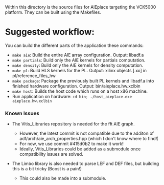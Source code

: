 
Within this directory is the source files for AIEplace targeting the VCK5000 platform. They can be built using the Makefiles.

# Suggested workflow:

You can build the different parts of the application these commands:
* `make aie`: Build the entire AIE array configuration. Output: libadf.a
* `make partials`: Build only the AIE kernels for partials computation.
* `make density`: Build only the AIE kernels for density computation.
* `make pl`: Build HLS kernels for the PL. Output: xilinx objects [.xo] in pl/reference_files_hw
* `make package`: Package the previously built PL kernels and libadf.a into finished hardware configuration. Output: bin/aieplace.hw.xclbin
* `make host`: Builds the host code which runs on a host x86 machine.
* Run application on hardware: `cd bin; ./host_aieplace.exe aieplace.hw.xclbin`



### Known Issues
* The Vitis_Libraries repository is needed for the fft AIE graph.
    * However, the latest commit is not compatible due to the additon of adf/arch/aie_arch_properties.hpp (which I don't know where to find!)
    * For now, we use commit #415d0b2 to make it work!
    * Ideally, Vitis_Libraries could be added as a submodule once compatibility issues are solved.

* The Limbo library is also needed to parse LEF and DEF files, but building this is a bit tricky (Boost is a pain!)
    * This could also be made into a submodule.